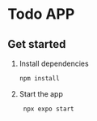 # Todo APP


## Get started

1. Install dependencies

   ```bash
   npm install
   ```

2. Start the app

   ```bash
    npx expo start
   ```

